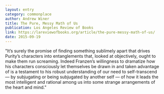 ```yaml
---
layout: entry
category: commonplace
author: Andrew Winer
title: The Pure, Messy Math of Us
publication: Los Angeles Review of Books
link: https://lareviewofbooks.org/article/the-pure-messy-math-of-us/
date: 2015-09-19
---
```


"It’s surely the promise of finding something sublimely apart that drives Purity’s characters into entanglements that, looked at objectively, ought to make them run screaming. Indeed Franzen’s willingness to dramatize how his characters consciously let themselves be drawn in and taken advantage of is a testament to his robust understanding of our need to self-transcend — by subjugating or being subjugated by another self — of how it leads the most intelligent and rational among us into some strange arrangements of the heart and mind."
